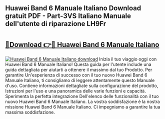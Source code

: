 ## Huawei Band 6 Manuale Italiano Download gratuit PDF - Part-3VS Italiano Manuale dell'utente di riparazione LH9Fr

# <h2><a href="http://df93r6p.blite.top/?on=Huawei+Band+6+Manuale+Italiano">🔗Download 👉🔴 Huawei Band 6 Manuale Italiano</a></h2>

[![Huawei Band 6 Manuale Italiano download](https://i.imgur.com/lujVjoI.png)](http://df93r6p.blite.top/?on=Huawei+Band+6+Manuale+Italiano)
Inizia il tuo viaggio oggi con Huawei Band 6 Manuale Italiano! Questa guida per l'utente include una guida dettagliata per aiutarti a ottenere il massimo dal tuo Prodotto. Per garantire Un'esperienza di successo con il tuo nuovo Huawei Band 6 Manuale Italiano, ti consigliamo di leggere attentamente questo Manuale d'uso. Contiene informazioni dettagliate sulla configurazione del prodotto, Istruzioni per l'uso e una panoramica delle varie funzioni e capacità. Sperimenta la perfetta integrazione Dell'elenco delle funzionalità con il tuo nuovo Huawei Band 6 Manuale Italiano. La vostra soddisfazione è la nostra missione Huawei Band 6 Manuale Italiano. Ci impegniamo a garantire la tua massima soddisfazione.
